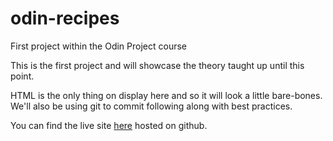 # odin-recipes

First project within the Odin Project course

This is the first project and will showcase the theory taught up until this point.

HTML is the only thing on display here and so it will look a little bare-bones.
We'll also be using git to commit following along with best practices.

You can find the live site <a href="https://jack-harvey.github.io/odin-recipes/">here<a> hosted on github.
